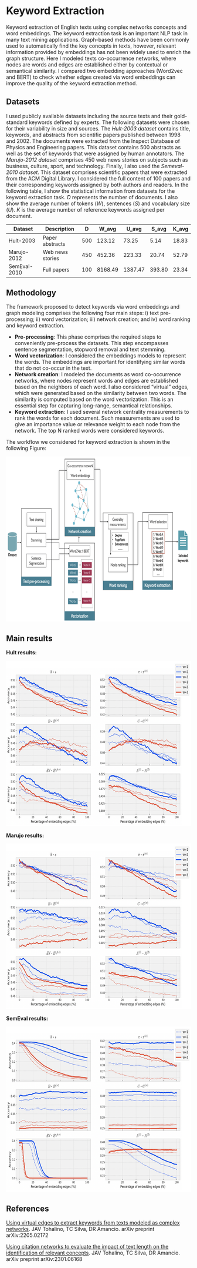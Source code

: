 # Keyword Extraction
Keyword extraction of English texts using complex networks concepts and word embeddings. The keyword extraction task is an important NLP task in many text mining applications. Graph-based methods have been commonly used to automatically find the key concepts in texts, however, relevant information provided by embeddings has not been widely used to enrich the graph structure. Here I modeled texts co-occurrence networks, where nodes are words and edges are established either by contextual or semantical similarity. I compared two embedding approaches
(Word2vec and BERT) to check whether edges created via word embeddings can improve the quality of the keyword extraction method.

## Datasets
I used publicly available datasets including the source texts and their gold-standard
keywords defined by experts. The following datasets were chosen for their variability in size
and sources. The _Hult-2003 dataset_ contains title, keywords, and abstracts from scientific papers
published between 1998 and 2002. The documents were extracted from the Inspect
Database of Physics and Engineering papers. This dataset contains 500 abstracts as
well as the set of keywords that were assigned by human annotators. The _Marujo-2012 dataset_ comprises
450 web news stories on subjects such as business, culture, sport, and technology. Finally, I also used the _Semeval-2010 dataset_. This dataset comprises scientific papers that were extracted from the ACM Digital Library. I considered the full content of 100 papers and their corresponding keywords assigned by both authors
and readers. In the following table, I show the statistical information from datasets for the keyword extraction task. _D_ represents the number of documents. I also show the average number of tokens (_W_),
sentences (_S_) and vocabulary size (_U_). _K_ is the average number of reference keywords assigned per document.

Dataset | Description | D | W_avg | U_avg | S_avg | K_avg
|---- | ---- | --- | --- | --- |--- |--- |
| Hult-2003 | Paper abstracts | 500 | 123.12 | 73.25 | 5.14 | 18.83
| Marujo-2012 | Web news stories | 450 | 452.36 | 223.33 | 20.74 | 52.79
| SemEval-2010 | Full papers | 100 | 8168.49 |1387.47 |393.80 |23.34

## Methodology
The framework proposed to detect keywords via word embeddings and graph modeling
comprises the following four main steps: i) text pre-processing; ii) word vectorization; iii) network creation; and iv) word ranking and keyword extraction.
- **Pre-processing**: This phase comprises the required steps to conveniently pre-process the datasets. This step encompasses sentence segmentation, stopword removal and text stemming.
- **Word vectorization**: I considered the embeddings models to represent the words. The embeddings are important for identifying similar words that do not co-occur in the text.
- **Network creation**: I modeled the documents as word co-occurrence networks, where nodes represent words and edges are established based on the neighbors of each word. I also considered “virtual” edges, which were generated based on the similarity between two words. The similarity is computed based on the word vectorization. This
is an essential step for capturing long-range, semantical relationships.
- **Keyword extraction**: I used several network centrality measurements to rank the words for each document. Such measurements are used to give an importance value or relevance weight to each node from the network. The top N ranked words were considered keywords.

The workflow we considered for keyword extraction is shown in the following Figure:

 <img src="ke_arquitecture.png" width="650" height="450">

## Main results

**Hult results:**

<img src="ke_results.png" width="650" height="450">


**Marujo results:**

<img src="ke_results2.png" width="650" height="450">


**SemEval results:**

<img src="ke_results3.png" width="650" height="450">





## References
[Using virtual edges to extract keywords from texts modeled as complex networks](https://arxiv.org/abs/2205.02172). JAV Tohalino, TC Silva, DR Amancio. arXiv preprint arXiv:2205.02172

[Using citation networks to evaluate the impact of text length on the identification of relevant concepts](https://arxiv.org/abs/2301.06168). JAV Tohalino, TC Silva, DR Amancio. arXiv preprint arXiv:2301.06168



